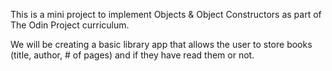 This is a mini project to implement Objects & Object Constructors as part of The Odin Project curriculum.

We will be creating a basic library app that allows the user to store books (title, author, # of pages) and if they have read them or not.